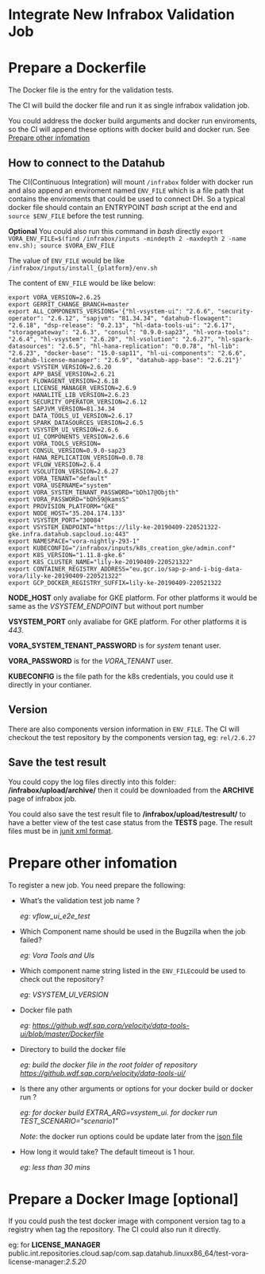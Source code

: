 Integrate New Infrabox Validation Job
=======
# Prepare a Dockerfile 

The Docker file is the entry for the validation tests.

The CI will build the docker file and run it as single infrabox validation job.

You could address the docker build arguments and docker run enviroments, so the CI will append these options with docker build and docker run. See [Prepare other infomation](#prepare-other-infomation)

## How to connect to the Datahub
The CI(Continuous Integration) will mount `/infrabox` folder with docker run and also append an enviroment named `ENV_FILE` which is a file path that contains the enviroments that could be used to connect DH.
So a typical docker file should contain an ENTRYPOINT *bash* script at the end and ```source $ENV_FILE``` before the test running.

__Optional__ You could also run this command in *bash*  directly ```export VORA_ENV_FILE=$(find /infrabox/inputs -mindepth 2 -maxdepth 2 -name env.sh); source $VORA_ENV_FILE```

The value of `ENV_FILE` would be like `/infrabox/inputs/install_{platform}/env.sh`

The content of `ENV_FILE` would be like below:

```
export VORA_VERSION=2.6.25
export GERRIT_CHANGE_BRANCH=master
export ALL_COMPONENTS_VERSIONS='{"hl-vsystem-ui": "2.6.6", "security-operator": "2.6.12", "sapjvm": "81.34.34", "datahub-flowagent": "2.6.18", "dsp-release": "0.2.13", "hl-data-tools-ui": "2.6.17", "storagegateway": "2.6.3", "consul": "0.9.0-sap23", "hl-vora-tools": "2.6.4", "hl-vsystem": "2.6.20", "hl-vsolution": "2.6.27", "hl-spark-datasources": "2.6.5", "hl-hana-replication": "0.0.78", "hl-lib": "2.6.23", "docker-base": "15.0-sap11", "hl-ui-components": "2.6.6", "datahub-license-manager": "2.6.9", "datahub-app-base": "2.6.21"}'
export VSYSTEM_VERSION=2.6.20
export APP_BASE_VERSION=2.6.21
export FLOWAGENT_VERSION=2.6.18
export LICENSE_MANAGER_VERSION=2.6.9
export HANALITE_LIB_VERSION=2.6.23
export SECURITY_OPERATOR_VERSION=2.6.12
export SAPJVM_VERSION=81.34.34
export DATA_TOOLS_UI_VERSION=2.6.17
export SPARK_DATASOURCES_VERSION=2.6.5
export VSYSTEM_UI_VERSION=2.6.6
export UI_COMPONENTS_VERSION=2.6.6
export VORA_TOOLS_VERSION=
export CONSUL_VERSION=0.9.0-sap23
export HANA_REPLICATION_VERSION=0.0.78
export VFLOW_VERSION=2.6.4
export VSOLUTION_VERSION=2.6.27
export VORA_TENANT="default"
export VORA_USERNAME="system"
export VORA_SYSTEM_TENANT_PASSWORD="bDh17@Objth"
export VORA_PASSWORD="bDh59@kamsS"
export PROVISION_PLATFORM="GKE"
export NODE_HOST="35.204.174.133"
export VSYSTEM_PORT="30084"
export VSYSTEM_ENDPOINT="https://lily-ke-20190409-220521322-gke.infra.datahub.sapcloud.io:443"
export NAMESPACE="vora-nightly-293-1"
export KUBECONFIG="/infrabox/inputs/k8s_creation_gke/admin.conf"
export K8S_VERSION="1.11.8-gke.6"
export K8S_CLUSTER_NAME="lily-ke-20190409-220521322"
export CONTAINER_REGISTRY_ADDRESS="eu.gcr.io/sap-p-and-i-big-data-vora/lily-ke-20190409-220521322"
export GCP_DOCKER_REGISTRY_SUFFIX=lily-ke-20190409-220521322
```
__NODE_HOST__ only avaliabe for GKE platform. For other platforms it would be same as the *VSYSTEM_ENDPOINT* but without port number

__VSYSTEM_PORT__ only avaliabe for GKE platform. For other platforms it is _443_.

__VORA_SYSTEM_TENANT_PASSWORD__ is for _system_ tenant user.

__VORA_PASSWORD__ is for the *VORA_TENANT* user.

__KUBECONFIG__ is the file path for the k8s credentials, you could use it directly in your contianer.

## Version
There are also components version information in `ENV_FILE`. The CI will checkout the test repository by the components version tag, eg: `rel/2.6.27`

## Save the test result
You could copy the log files directly into this folder: __/infrabox/upload/archive/__ then it could be downloaded from the __ARCHIVE__ page of infrabox job.

You could also save the test result file to __/infrabox/upload/testresult/__ to have a better view of the test case status from the __TESTS__ page. The result files must be in [junit xml format](https://www.ibm.com/support/knowledgecenter/en/SSUFAU_1.0.0/com.ibm.rsar.analysis.codereview.cobol.doc/topics/cac_useresults_junit.html).

# Prepare other infomation
To register a new job. You need prepare the following:
*   What’s the validation test job name ?

     *eg: vflow_ui_e2e_test*
*   Which Component name should be used in the Bugzilla when the job failed?  

     *eg: Vora Tools and UIs*
*   Which component name string listed in the `ENV_FILE`could be used to check out the repository?

    *eg: VSYSTEM_UI_VERSION*
*   Docker file path

     *eg: https://github.wdf.sap.corp/velocity/data-tools-ui/blob/master/Dockerfile*
*   Directory to build the docker file

     *eg:  build the docker file in the root folder of repository https://github.wdf.sap.corp/velocity/data-tools-ui/*
*   Is there any other arguments or options for your docker build or docker run ? 

    *eg: for docker build EXTRA_ARG=vsystem_ui. for docker run TEST_SCENARIO="scenario1"*

     _Note_: the docker run options could be update later from the [json file](https://git.wdf.sap.corp/plugins/gitiles/hanalite-releasepack/+/refs/heads/master/TestCycleConfiguration/TestPlans.json)
*   How long it would take? The default timeout is 1 hour. 

     *eg: less than 30 mins*


# Prepare a Docker Image [optional]
If you could push the test docker image with component version tag to a registry when tag the repository. The CI could also run it directly.

eg: for __LICENSE_MANAGER__ public.int.repositories.cloud.sap/com.sap.datahub.linuxx86_64/test-vora-license-manager:*2.5.20*

